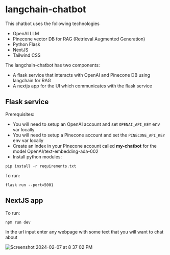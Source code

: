 # langchain-chatbot

This chatbot uses the following technologies
- OpenAI LLM
- Pinecone vector DB for RAG (Retrieval Augmented Generation)
- Python Flask
- NextJS
- Tailwind CSS

The langchain-chatbot has two components:

- A flask service that interacts with OpenAI and Pinecone DB using langchain for RAG
- A nextjs app for the UI which communicates with the flask service

## Flask service

Prerequisites:
- You will need to setup an OpenAI account and set `OPENAI_API_KEY` env var locally
- You will need to setup a Pinecone account and set the `PINECONE_API_KEY` env var locally
- Create an index in your Pinecone account called **my-chatbot** for the model OpenAI/text-embedding-ada-002
- Install python modules:
```
pip install -r requirements.txt
```

To run:

```
flask run --port=5001
```

## NextJS app

To run:

```
npm run dev
```

In the url input enter any webpage with some text that you will want to chat about

![Screenshot 2024-02-07 at 8 37 02 PM](https://github.com/yonibaciu/langchain-chatbot/assets/160115/ba9a6812-ea63-4e71-ac7a-93844a84519d)

